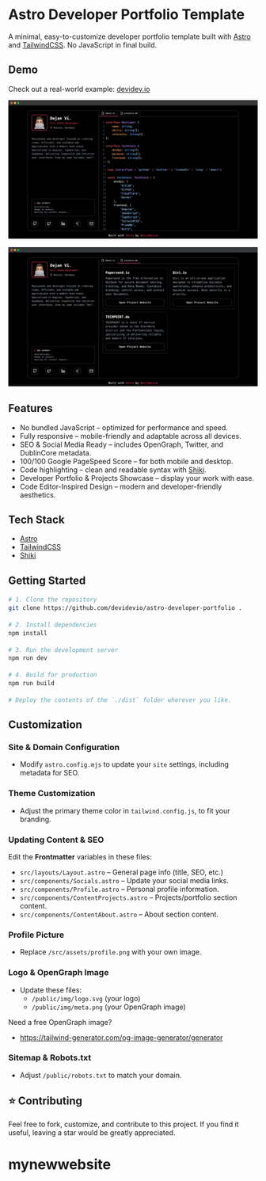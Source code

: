 # Astro Developer Portfolio Template

A minimal, easy-to-customize developer portfolio template built with [Astro](https://astro.build/) and [TailwindCSS](https://tailwindcss.com/). No JavaScript in final build.

## Demo

Check out a real-world example: [devidev.io](https://devidev.io)

![Astro Developer Portfolio Template - About Preview | Behnam Farhadi](assets/preview-about.png)

![Astro Developer Portfolio Template - Projects Preview | Behnam Farhadi](assets/preview-projects.png)

## Features

- No bundled JavaScript – optimized for performance and speed.
- Fully responsive – mobile-friendly and adaptable across all devices.
- SEO & Social Media Ready – includes OpenGraph, Twitter, and DublinCore metadata.
- 100/100 Google PageSpeed Score – for both mobile and desktop.
- Code highlighting – clean and readable syntax with [Shiki](https://github.com/shikijs/shiki).
- Developer Portfolio & Projects Showcase – display your work with ease.
- Code Editor-Inspired Design – modern and developer-friendly aesthetics.

## Tech Stack

- [Astro](https://astro.build/)
- [TailwindCSS](https://tailwindcss.com/)
- [Shiki](https://github.com/shikijs/shiki)

## Getting Started

```sh
# 1. Clone the repository
git clone https://github.com/devidevio/astro-developer-portfolio .

# 2. Install dependencies
npm install

# 3. Run the development server
npm run dev

# 4. Build for production
npm run build

# Deploy the contents of the `./dist` folder wherever you like.
```

## Customization

### Site & Domain Configuration

- Modify `astro.config.mjs` to update your `site` settings, including metadata for SEO.

### Theme Customization

- Adjust the primary theme color in `tailwind.config.js`, to fit your branding.

### Updating Content & SEO

Edit the **Frontmatter** variables in these files:

- `src/layouts/Layout.astro` – General page info (title, SEO, etc.)
- `src/components/Socials.astro` – Update your social media links.
- `src/components/Profile.astro` – Personal profile information.
- `src/components/ContentProjects.astro` – Projects/portfolio section content.
- `src/components/ContentAbout.astro` – About section content.

### Profile Picture

- Replace `/src/assets/profile.png` with your own image.

### Logo & OpenGraph Image

- Update these files:
  - `/public/img/logo.svg` (your logo)
  - `/public/img/meta.png` (your OpenGraph image)

Need a free OpenGraph image?

- https://tailwind-generator.com/og-image-generator/generator

### Sitemap & Robots.txt

- Adjust `/public/robots.txt` to match your domain.

## ⭐ Contributing

Feel free to fork, customize, and contribute to this project. If you find it useful, leaving a star would be greatly appreciated.
# mynewwebsite
